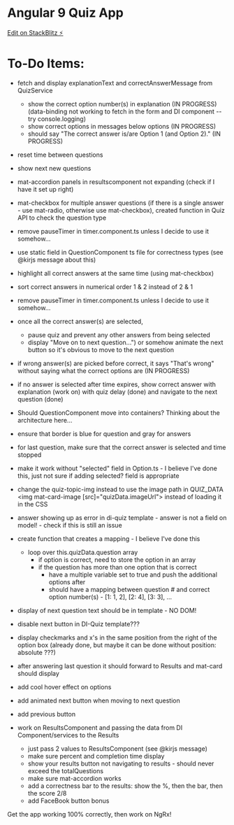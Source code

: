 # Angular 9 Quiz App

[Edit on StackBlitz ⚡️](https://stackblitz.com/edit/angular-9-quiz-app)

# To-Do Items:
- fetch and display explanationText and correctAnswerMessage from QuizService
	- show the correct option number(s) in explanation (IN PROGRESS) (data-binding not working to fetch in the form and DI component -- try console.logging)
	- show correct options in messages below options (IN PROGRESS)
	- should say "The correct answer is/are Option 1 (and Option 2)." (IN PROGRESS)

- reset time between questions
- show next new questions
- mat-accordion panels in resultscomponent not expanding (check if I have it set up right) 
- mat-checkbox for multiple answer questions (if there is a single answer - use mat-radio, otherwise use mat-checkbox), created function in Quiz API to check the question type
- remove pauseTimer in timer.component.ts unless I decide to use it somehow...
- use static field in QuestionComponent ts file for correctness types (see @kirjs message about this)
- highlight all correct answers at the same time (using mat-checkbox)
- sort correct answers in numerical order 1 & 2 instead of 2 & 1
- remove pauseTimer in timer.component.ts unless I decide to use it somehow...

- once all the correct answer(s) are selected,
	- pause quiz and prevent any other answers from being selected
	- display "Move on to next question...") or somehow animate the next button so it's obvious to move to the next question
- if wrong answer(s) are picked before correct, it says "That's wrong" without saying what the correct options are (IN PROGRESS)
- if no answer is selected after time expires, show correct answer with explanation (work on) with quiz delay (done) and navigate to the next question (done)
- Should QuestionComponent move into containers? Thinking about the architecture here...
- ensure that border is blue for question and gray for answers
- for last question, make sure that the correct answer is selected and time stopped
- make it work without "selected" field in Option.ts - I believe I've done this, just not sure if adding selected? field is appropriate


- change the quiz-topic-img instead to use the image path in QUIZ_DATA <img mat-card-image [src]="quizData.imageUrl"> instead of loading it in the CSS

- answer showing up as error in di-quiz template - answer is not a field on model! - check if this is still an issue

- create function that creates a mapping - I believe I've done this
	- loop over this.quizData.question array
		- if option is correct, need to store the option in an array
		- if the question has more than one option that is correct
			- have a multiple variable set to true and push the additional options after
			- should have a mapping between question # and correct option number(s) - [1: 1, 2], [2: 4], [3: 3], ...
- display of next question text should be in template - NO DOM!
- disable next button in DI-Quiz template???
- display checkmarks and x's in the same position from the right of the option box (already done, but maybe it can be done without position: absolute ???)

- after answering last question it should forward to Results and mat-card should display
- add cool hover effect on options
- add animated next button when moving to next question
- add previous button

- work on ResultsComponent and passing the data from DI Component/services to the Results
	- just pass 2 values to ResultsComponent (see @kirjs message)
	- make sure percent and completion time display
	- show your results button not navigating to results - should never exceed the totalQuestions
	- make sure mat-accordion works
	- add a correctness bar to the results: show the %, then the bar, then the score 2/8
	- add FaceBook button bonus

Get the app working 100% correctly, then work on NgRx!
